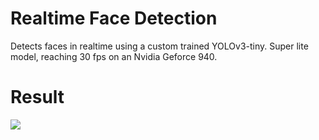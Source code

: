 # Realtime Face Detection
Detects faces in realtime using a custom trained YOLOv3-tiny.
Super lite model, reaching 30 fps on an Nvidia Geforce 940.

# Result
![](out.gif)
